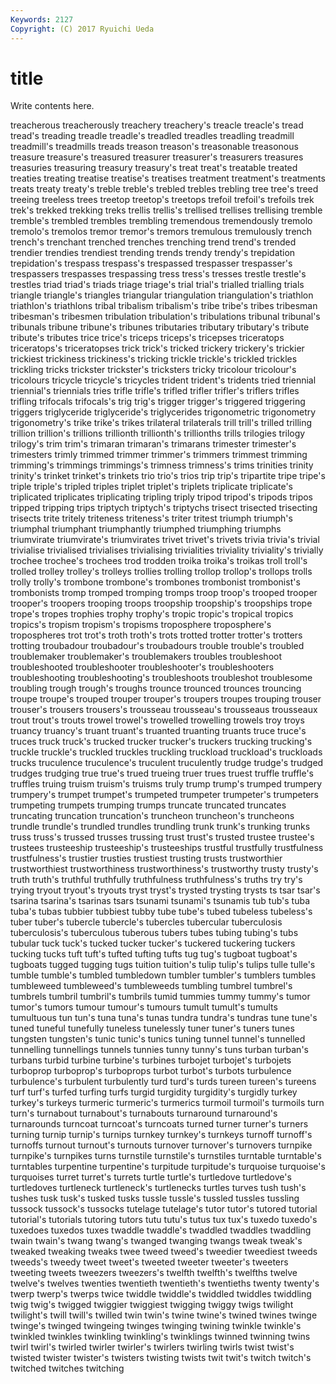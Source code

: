 ```yaml
---
Keywords: 2127 
Copyright: (C) 2017 Ryuichi Ueda
---
```


# title

Write contents here.

treacherous treacherously treachery treachery's treacle treacle's tread tread's treading treadle
treadle's treadled treadles treadling treadmill treadmill's treadmills treads treason treason's
treasonable treasonous treasure treasure's treasured treasurer treasurer's treasurers treasures treasuries
treasuring treasury treasury's treat treat's treatable treated treaties treating treatise
treatise's treatises treatment treatment's treatments treats treaty treaty's treble treble's
trebled trebles trebling tree tree's treed treeing treeless trees treetop
treetop's treetops trefoil trefoil's trefoils trek trek's trekked trekking treks
trellis trellis's trellised trellises trellising tremble tremble's trembled trembles trembling
tremendous tremendously tremolo tremolo's tremolos tremor tremor's tremors tremulous tremulously
trench trench's trenchant trenched trenches trenching trend trend's trended trendier
trendies trendiest trending trends trendy trendy's trepidation trepidation's trespass trespass's
trespassed trespasser trespasser's trespassers trespasses trespassing tress tress's tresses trestle
trestle's trestles triad triad's triads triage triage's trial trial's trialled
trialling trials triangle triangle's triangles triangular triangulation triangulation's triathlon triathlon's
triathlons tribal tribalism tribalism's tribe tribe's tribes tribesman tribesman's tribesmen
tribulation tribulation's tribulations tribunal tribunal's tribunals tribune tribune's tribunes tributaries
tributary tributary's tribute tribute's tributes trice trice's triceps triceps's tricepses
triceratops triceratops's triceratopses trick trick's tricked trickery trickery's trickier trickiest
trickiness trickiness's tricking trickle trickle's trickled trickles trickling tricks trickster
trickster's tricksters tricky tricolour tricolour's tricolours tricycle tricycle's tricycles trident
trident's tridents tried triennial triennial's triennials tries trifle trifle's trifled
trifler trifler's triflers trifles trifling trifocals trifocals's trig trig's trigger
trigger's triggered triggering triggers triglyceride triglyceride's triglycerides trigonometric trigonometry trigonometry's
trike trike's trikes trilateral trilaterals trill trill's trilled trilling trillion
trillion's trillions trillionth trillionth's trillionths trills trilogies trilogy trilogy's trim
trim's trimaran trimaran's trimarans trimester trimester's trimesters trimly trimmed trimmer
trimmer's trimmers trimmest trimming trimming's trimmings trimmings's trimness trimness's trims
trinities trinity trinity's trinket trinket's trinkets trio trio's trios trip
trip's tripartite tripe tripe's triple triple's tripled triples triplet triplet's
triplets triplicate triplicate's triplicated triplicates triplicating tripling triply tripod tripod's
tripods tripos tripped tripping trips triptych triptych's triptychs trisect trisected
trisecting trisects trite tritely triteness triteness's triter tritest triumph triumph's
triumphal triumphant triumphantly triumphed triumphing triumphs triumvirate triumvirate's triumvirates trivet
trivet's trivets trivia trivia's trivial trivialise trivialised trivialises trivialising trivialities
triviality triviality's trivially trochee trochee's trochees trod trodden troika troika's
troikas troll troll's trolled trolley trolley's trolleys trollies trolling trollop
trollop's trollops trolls trolly trolly's trombone trombone's trombones trombonist trombonist's
trombonists tromp tromped tromping tromps troop troop's trooped trooper trooper's
troopers trooping troops troopship troopship's troopships trope trope's tropes trophies
trophy trophy's tropic tropic's tropical tropics tropics's tropism tropism's tropisms
troposphere troposphere's tropospheres trot trot's troth troth's trots trotted trotter
trotter's trotters trotting troubadour troubadour's troubadours trouble trouble's troubled troublemaker
troublemaker's troublemakers troubles troubleshoot troubleshooted troubleshooter troubleshooter's troubleshooters troubleshooting troubleshooting's
troubleshoots troubleshot troublesome troubling trough trough's troughs trounce trounced trounces
trouncing troupe troupe's trouped trouper trouper's troupers troupes trouping trouser
trouser's trousers trousers's trousseau trousseau's trousseaus trousseaux trout trout's trouts
trowel trowel's trowelled trowelling trowels troy troys truancy truancy's truant
truant's truanted truanting truants truce truce's truces truck truck's trucked
trucker trucker's truckers trucking trucking's truckle truckle's truckled truckles truckling
truckload truckload's truckloads trucks truculence truculence's truculent truculently trudge trudge's
trudged trudges trudging true true's trued trueing truer trues truest
truffle truffle's truffles truing truism truism's truisms truly trump trump's
trumped trumpery trumpery's trumpet trumpet's trumpeted trumpeter trumpeter's trumpeters trumpeting
trumpets trumping trumps truncate truncated truncates truncating truncation truncation's truncheon
truncheon's truncheons trundle trundle's trundled trundles trundling trunk trunk's trunking
trunks truss truss's trussed trusses trussing trust trust's trusted trustee
trustee's trustees trusteeship trusteeship's trusteeships trustful trustfully trustfulness trustfulness's trustier
trusties trustiest trusting trusts trustworthier trustworthiest trustworthiness trustworthiness's trustworthy trusty
trusty's truth truth's truthful truthfully truthfulness truthfulness's truths try try's
trying tryout tryout's tryouts tryst tryst's trysted trysting trysts ts
tsar tsar's tsarina tsarina's tsarinas tsars tsunami tsunami's tsunamis tub
tub's tuba tuba's tubas tubbier tubbiest tubby tube tube's tubed
tubeless tubeless's tuber tuber's tubercle tubercle's tubercles tubercular tuberculosis tuberculosis's
tuberculous tuberous tubers tubes tubing tubing's tubs tubular tuck tuck's
tucked tucker tucker's tuckered tuckering tuckers tucking tucks tuft tuft's
tufted tufting tufts tug tug's tugboat tugboat's tugboats tugged tugging
tugs tuition tuition's tulip tulip's tulips tulle tulle's tumble tumble's
tumbled tumbledown tumbler tumbler's tumblers tumbles tumbleweed tumbleweed's tumbleweeds tumbling
tumbrel tumbrel's tumbrels tumbril tumbril's tumbrils tumid tummies tummy tummy's
tumor tumor's tumors tumour tumour's tumours tumult tumult's tumults tumultuous
tun tun's tuna tuna's tunas tundra tundra's tundras tune tune's
tuned tuneful tunefully tuneless tunelessly tuner tuner's tuners tunes tungsten
tungsten's tunic tunic's tunics tuning tunnel tunnel's tunnelled tunnelling tunnellings
tunnels tunnies tunny tunny's tuns turban turban's turbans turbid turbine
turbine's turbines turbojet turbojet's turbojets turboprop turboprop's turboprops turbot turbot's
turbots turbulence turbulence's turbulent turbulently turd turd's turds tureen tureen's
tureens turf turf's turfed turfing turfs turgid turgidity turgidity's turgidly
turkey turkey's turkeys turmeric turmeric's turmerics turmoil turmoil's turmoils turn
turn's turnabout turnabout's turnabouts turnaround turnaround's turnarounds turncoat turncoat's turncoats
turned turner turner's turners turning turnip turnip's turnips turnkey turnkey's
turnkeys turnoff turnoff's turnoffs turnout turnout's turnouts turnover turnover's turnovers
turnpike turnpike's turnpikes turns turnstile turnstile's turnstiles turntable turntable's turntables
turpentine turpentine's turpitude turpitude's turquoise turquoise's turquoises turret turret's turrets
turtle turtle's turtledove turtledove's turtledoves turtleneck turtleneck's turtlenecks turtles turves
tush tush's tushes tusk tusk's tusked tusks tussle tussle's tussled
tussles tussling tussock tussock's tussocks tutelage tutelage's tutor tutor's tutored
tutorial tutorial's tutorials tutoring tutors tutu tutu's tutus tux tux's
tuxedo tuxedo's tuxedoes tuxedos tuxes twaddle twaddle's twaddled twaddles twaddling
twain twain's twang twang's twanged twanging twangs tweak tweak's tweaked
tweaking tweaks twee tweed tweed's tweedier tweediest tweeds tweeds's tweedy
tweet tweet's tweeted tweeter tweeter's tweeters tweeting tweets tweezers tweezers's
twelfth twelfth's twelfths twelve twelve's twelves twenties twentieth twentieth's twentieths
twenty twenty's twerp twerp's twerps twice twiddle twiddle's twiddled twiddles
twiddling twig twig's twigged twiggier twiggiest twigging twiggy twigs twilight
twilight's twill twill's twilled twin twin's twine twine's twined twines
twinge twinge's twinged twingeing twinges twinging twining twinkle twinkle's twinkled
twinkles twinkling twinkling's twinklings twinned twinning twins twirl twirl's twirled
twirler twirler's twirlers twirling twirls twist twist's twisted twister twister's
twisters twisting twists twit twit's twitch twitch's twitched twitches twitching
